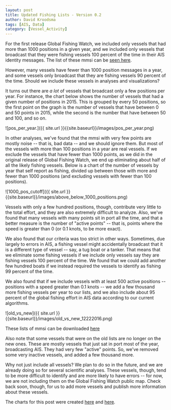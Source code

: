 ```yaml
---
layout: post
title: Updated Fishing Lists - Version 0.2
author: David Kroodsma
tags: [AIS, Data]
category: [Vessel_Activity]
---
```


For the first release Global Fishing Watch, we included only vessels that had more than 1000 positions in a given year, and we included only vessels that broadcast that they were fishing vessels 100 percent of the time in their AIS identity messages. The list of these mmsi can be [seen here](https://github.com/GlobalFishingWatch/treniformis/tree/0.1/).

However, many vessels have fewer than 1000 position messages in a year, and some vessels only broadcast that they are fishing vessels 90 percent of the time. Should we include these vessels in analyses and visualizations?

It turns out there are *a lot* of vessels that broadcast only a few positions per year. For instance, the chart below shows the number of vessels that had a given number of positions in 2015. This is grouped by every 50 positions, so the first point on the graph is the number of vessels that have between 0 and 50 points in 2015, while the second is the number that have between 50 and 100, and so on.

![pos_per_year.]({{ site.url }}{{site.baseurl}}/images/pos_per_year.png)

In other analyses, we've found that the mmsi with very few points are mostly noise -- that is, bad data -- and we should ignore them. But most of the vessels with more than 100 positions in a year are real vessels. If we exclude the vessels that have fewer than 1000 points, as we did in the original release of Global Fishing Watch, we end up eliminating about half of all the likely fishing vessels. Below is a chart of the number of vessels by year that self report as fishing, divided up between those with more and fewer than 1000 positions (and excluding vessels with fewer than 100 positions). 

![1000_pos_cutoff]({{ site.url }}{{site.baseurl}}/images/above_below_1000_positions.png)

Vessels with only a few hundred positions, though, contribute very little to the total effort, and they are also extremely difficult to analyze. Also, we've found that many vessels with many points sit in port all the time, and that a better measure is the number of "active points" -- that is, points where the speed is greater than 0 (or 0.1 knots, to be more exact). 

We also found that our criteria was too strict in other ways. Sometimes, due largely to errors in AIS, a fishing vessel might accidentally broadcast that it is a different type of vessel -- say, a tug boat or a tanker. That means that we eliminate some fishing vessels if we include only vessels say they are fishing vessels 100 percent of the time. We found that we could add another few hundred boats if we instead required the vessels to identify as fishing 99 percent of the time. 

We also found that if we include vessels with at least 500 active positions -- positions with a speed greater than 0.1 knots -- we add a few thousand more fishing vessels per year to our lists, and we also include about 95 percent of the global fishing effort in AIS data according to our current algorithms. 

![old_vs_new]({{ site.url }}{{site.baseurl}}/images/old_vs_new_12222016.png)

These lists of mmsi can be downloaded [here](https://github.com/GlobalFishingWatch/treniformis/tree/0.2/treniformis/_assets/GFW/FISHING_MMSI/KNOWN_AND_LIKELY)

Also note that some vessels that were on the old lists are no longer on the new ones. These are mostly vessels that just sat in port most of the year, broadcasting AIS. They had very few "active" points. So, we've removed some very inactive vessels, and added a few thousand more. 

Why not just include all vessels? We plan to do so in the future, and we are already doing so for several scientific analyses. These vessels, though, tend to be more difficult to identify and are more likely to have errors -- for now, we are not including them on the Global Fishing Watch public map. Check back soon, though, for us to add more vessels and publish more information about these vessels. 

The charts for this post were created [here](https://github.com/GlobalFishingWatch/data-blog-code/blob/master/2016/12/Fishing_Vessels_Pos_Per_Year.ipynb) and [here](https://github.com/GlobalFishingWatch/data-blog-code/blob/master/2016/12/Positions-per-Year.ipynb).
